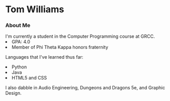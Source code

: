 <h1>Tom Williams</h1> 

<h3>About Me</h3>
I'm currently a student in the Computer Programming course at GRCC.
<li>GPA: 4.0</li>
<li>Member of Phi Theta Kappa honors fraternity</li>


Languages that I've learned thus far: 
<li>Python</li>
<li>Java</li>
<li>HTML5 and CSS</li>

I also dabble in Audio Engineering, Dungeons and Dragons 5e, and Graphic Design.
